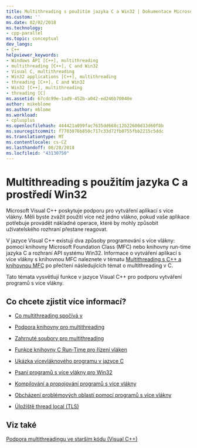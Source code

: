 ```yaml
---
title: Multithreading s použitím jazyka C a Win32 | Dokumentace Microsoftu
ms.custom: ''
ms.date: 02/02/2018
ms.technology:
- cpp-parallel
ms.topic: conceptual
dev_langs:
- C++
helpviewer_keywords:
- Windows API [C++], multithreading
- multithreading [C++], C and Win32
- Visual C, multithreading
- Win32 applications [C++], multithreading
- threading [C++], C and Win32
- Win32 [C++], multithreading
- threading [C]
ms.assetid: 67cdc99e-1ad9-452b-a042-ed246b70040e
author: mikeblome
ms.author: mblome
ms.workload:
- cplusplus
ms.openlocfilehash: 444421a099fac7635dd668c12b22600d33d60f8b
ms.sourcegitcommit: f7703076b850c717c33d72fb0755fbb2215c5ddc
ms.translationtype: MT
ms.contentlocale: cs-CZ
ms.lasthandoff: 08/28/2018
ms.locfileid: "43130750"
---
```

# <a name="multithreading-with-c-and-win32"></a>Multithreading s použitím jazyka C a prostředí Win32
Microsoft Visual C++ poskytuje podporu pro vytváření aplikací s více vlákny. Měli byste zvážit použití více než jedno vlákno, pokud vaše aplikace potřebuje provádět nákladné operace, které by mohly způsobit uživatelského rozhraní přestane reagovat.  
  
V jazyce Visual C++ existují dva způsoby programování s více vlákny: pomocí knihovny Microsoft Foundation Class (MFC) nebo knihovny run-time jazyka C a rozhraní API systému Win32. Informace o vytváření aplikací s více vlákny s knihovnou MFC naleznete v tématu [Multithreading s C++ a knihovnou MFC](multithreading-with-cpp-and-mfc.md) po přečtení následujících témat o multithreading v C.  
  
Tato témata vysvětlují funkce v jazyce Visual C++ pro podporu vytváření programů s více vlákny.  
  
## <a name="what-do-you-want-to-know-more-about"></a>Co chcete zjistit více informací?  
  
- [Co multithreading spočívá v](multithread-programs.md)  
  
- [Podpora knihovny pro multithreading](library-support-for-multithreading.md)  
  
- [Zahrnuté soubory pro multithreading](include-files-for-multithreading.md)  
  
- [Funkce knihovny C Run-Time pro řízení vláken](c-run-time-library-functions-for-thread-control.md)  
  
- [Ukázka vícevláknového programu v jazyce C](sample-multithread-c-program.md)  
  
- [Psaní programů s více vlákny pro Win32](writing-a-multithreaded-win32-program.md)  
  
- [Kompilování a propojování programů s více vlákny](compiling-and-linking-multithread-programs.md)  
  
- [Obcházení problémových oblastí pomocí programů s více vlákny](avoiding-problem-areas-with-multithread-programs.md)  
  
- [Úložiště thread local (TLS)](thread-local-storage-tls.md)  
  
## <a name="see-also"></a>Viz také  
 
[Podpora multithreadingu ve starším kódu (Visual C++)](multithreading-support-for-older-code-visual-cpp.md)
